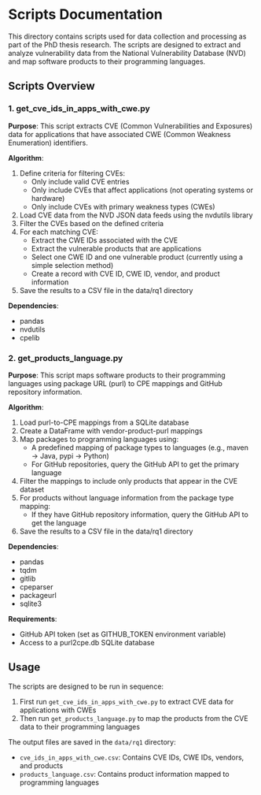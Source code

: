 # Scripts Documentation

This directory contains scripts used for data collection and processing as part of the PhD thesis research. The scripts are designed to extract and analyze vulnerability data from the National Vulnerability Database (NVD) and map software products to their programming languages.

## Scripts Overview

### 1. get_cve_ids_in_apps_with_cwe.py

**Purpose**: This script extracts CVE (Common Vulnerabilities and Exposures) data for applications that have associated CWE (Common Weakness Enumeration) identifiers.

**Algorithm**:
1. Define criteria for filtering CVEs:
   - Only include valid CVE entries
   - Only include CVEs that affect applications (not operating systems or hardware)
   - Only include CVEs with primary weakness types (CWEs)
2. Load CVE data from the NVD JSON data feeds using the nvdutils library
3. Filter the CVEs based on the defined criteria
4. For each matching CVE:
   - Extract the CWE IDs associated with the CVE
   - Extract the vulnerable products that are applications
   - Select one CWE ID and one vulnerable product (currently using a simple selection method)
   - Create a record with CVE ID, CWE ID, vendor, and product information
5. Save the results to a CSV file in the data/rq1 directory

**Dependencies**:
- pandas
- nvdutils
- cpelib

### 2. get_products_language.py

**Purpose**: This script maps software products to their programming languages using package URL (purl) to CPE mappings and GitHub repository information.

**Algorithm**:
1. Load purl-to-CPE mappings from a SQLite database
2. Create a DataFrame with vendor-product-purl mappings
3. Map packages to programming languages using:
   - A predefined mapping of package types to languages (e.g., maven → Java, pypi → Python)
   - For GitHub repositories, query the GitHub API to get the primary language
4. Filter the mappings to include only products that appear in the CVE dataset
5. For products without language information from the package type mapping:
   - If they have GitHub repository information, query the GitHub API to get the language
6. Save the results to a CSV file in the data/rq1 directory

**Dependencies**:
- pandas
- tqdm
- gitlib
- cpeparser
- packageurl
- sqlite3

**Requirements**:
- GitHub API token (set as GITHUB_TOKEN environment variable)
- Access to a purl2cpe.db SQLite database

## Usage

The scripts are designed to be run in sequence:

1. First run `get_cve_ids_in_apps_with_cwe.py` to extract CVE data for applications with CWEs
2. Then run `get_products_language.py` to map the products from the CVE data to their programming languages

The output files are saved in the `data/rq1` directory:
- `cve_ids_in_apps_with_cwe.csv`: Contains CVE IDs, CWE IDs, vendors, and products
- `products_language.csv`: Contains product information mapped to programming languages